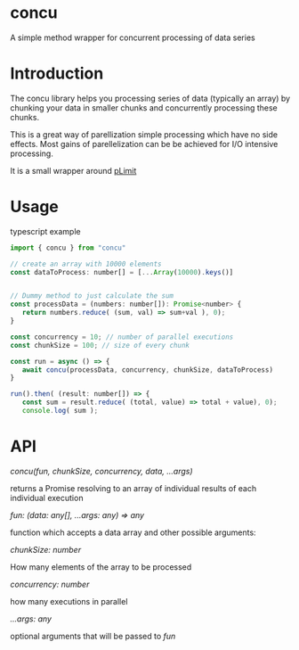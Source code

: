 # concu
A simple method wrapper for concurrent processing of data series

# Introduction
The concu library helps you processing series of data (typically an array) by chunking your data in smaller chunks and concurrently processing these chunks. 

This is a great way of parellization simple processing which have no side effects. Most gains of parellelization can be be achieved for I/O intensive processing.

It is a small wrapper around [pLimit](https://github.com/sindresorhus/p-limit)

# Usage

typescript example

```javascript
import { concu } from "concu"

// create an array with 10000 elements
const dataToProcess: number[] = [...Array(10000).keys()]


// Dummy method to just calculate the sum
const processData = (numbers: number[]): Promise<number> {
   return numbers.reduce( (sum, val) => sum+val ), 0);
}

const concurrency = 10; // number of parallel executions
const chunkSize = 100; // size of every chunk

const run = async () => {
   await concu(processData, concurrency, chunkSize, dataToProcess)
}

run().then( (result: number[]) => { 
   const sum = result.reduce( (total, value) => total + value), 0);
   console.log( sum );
```


# API

*concu(fun, chunkSize, concurrency, data, ...args)*

returns a Promise resolving to an array of individual results of each individual execution

_fun: (data: any[], ...args: any) => any_

function which accepts a data array and other possible arguments:
 
_chunkSize: number_

How many elements of the array to be processed
 
_concurrency: number_

how many executions in parallel
 
 _...args: any_
 
 optional arguments that will be passed to _fun_


